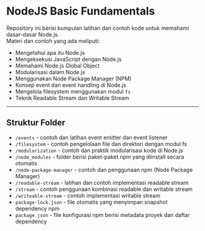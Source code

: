 # NodeJS Basic Fundamentals

Repository ini berisi kumpulan latihan dan contoh kode untuk memahami dasar-dasar Node.js.  
Materi dan contoh yang ada meliputi:

- Mengetahui apa itu Node.js  
- Mengeksekusi JavaScript dengan Node.js  
- Memahami Node.js Global Object  
- Modularisasi dalam Node.js  
- Menggunakan Node Package Manager (NPM)  
- Konsep event dan event handling di Node.js  
- Mengelola filesystem menggunakan modul `fs`  
- Teknik Readable Stream dan Writable Stream  

---

## Struktur Folder

- `/events` - contoh dan latihan event emitter dan event listener  
- `/filesystem` - contoh pengelolaan file dan direktori dengan modul fs  
- `/modularization` - contoh dan praktik modularisasi kode di Node.js  
- `/node_modules` - folder berisi paket-paket npm yang diinstall secara otomatis  
- `/node-package-manager` - contoh dan penggunaan npm (Node Package Manager)  
- `/readable-stream` - latihan dan contoh implementasi readable stream  
- `/stream` - contoh penggunaan kombinasi readable dan writable stream  
- `/writeable-stream` - contoh implementasi writable stream  
- `package-lock.json` - file otomatis yang menyimpan snapshot dependency npm  
- `package.json` - file konfigurasi npm berisi metadata proyek dan daftar dependency  


